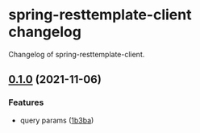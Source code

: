 # spring-resttemplate-client changelog

Changelog of spring-resttemplate-client.

## [0.1.0](https://github.com/tomasbjerre/spring-resttemplate-client/releases/tag/0.1.0) (2021-11-06)



### Features

-  query params ([1b3ba](https://github.com/tomasbjerre/spring-resttemplate-client/commit/1b3bac7d6fe4044))  





    